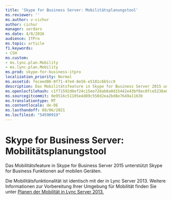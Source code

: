 ```yaml
---
title: 'Skype for Business Server: Mobilitätsplanungstool'
ms.reviewer: ''
ms.author: v-cichur
author: cichur
manager: serdars
ms.date: 4/8/2016
audience: ITPro
ms.topic: article
f1.keywords:
- CSH
ms.custom:
- ms.lync.plan.Mobility
- ms.lync.plan.Mobility
ms.prod: skype-for-business-itpro
localization_priority: Normal
ms.assetid: feceed86-0f71-47e4-8e56-e5181c6b5cc9
description: Das Mobilitätsfeature in Skype for Business Server 2015 unterstützt Skype for Business Funktionen auf mobilen Geräten.
ms.openlocfilehash: c1f71592d0ef24c15ee728ab8a0d15442e43bf8ec0fce5238a0aa1d4e4afc1e1
ms.sourcegitcommit: 0e9516c51105e4d89c550d2ea2bd8e7649a1163b
ms.translationtype: MT
ms.contentlocale: de-DE
ms.lasthandoff: 08/06/2021
ms.locfileid: "54590919"
---
```

# <a name="skype-for-business-server-mobility-planning-tool"></a>Skype for Business Server: Mobilitätsplanungstool
 
Das Mobilitätsfeature in Skype for Business Server 2015 unterstützt Skype for Business Funktionen auf mobilen Geräten.
  
Die Mobilitätsfunktionalität ist identisch mit der in Lync Server 2013. Weitere Informationen zur Vorbereitung Ihrer Umgebung für Mobilität finden Sie unter [Planen der Mobilität in Lync Server 2013.](/previous-versions/office/lync-server-2013/lync-server-2013-planning-for-mobility)
